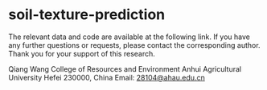 # soil-texture-prediction
The relevant data and code are available at the following link. If you have any further questions or requests, please contact the corresponding author. Thank you for your support of this research.


Qiang Wang
College of Resources and Environment
Anhui Agricultural University 
Hefei 230000, China 
Email: 28104@ahau.edu.cn
